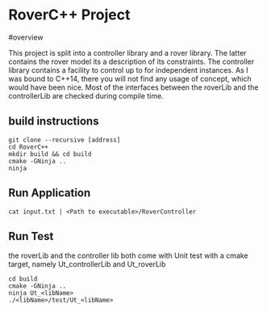 # RoverC++ Project

#overview

This project is split into a controller library and a rover library. The latter contains the rover model its a description of its constraints.
The controller library contains a facility to control up to for independent instances. As I was bound to C++14, there you will not find any usage 
of concept, which would have been nice. Most of the interfaces between the roverLib and the controllerLib are checked during compile time.
## build instructions

```
git clone --recursive [address]
cd RoverC++
mkdir build && cd build
cmake -GNinja ..
ninja
```

## Run Application
```
cat input.txt | <Path to executable>/RoverController
```
## Run Test
the roverLib and the controller lib both come with Unit test with a cmake target, namely Ut_controllerLib and Ut_roverLib
```
cd build
cmake -GNinja ..
ninja Ut_<libName>
./<libName>/test/Ut_<libName>
```